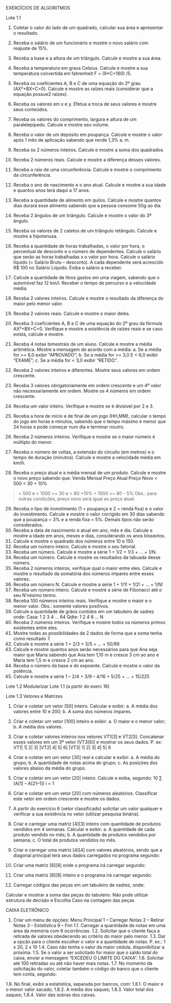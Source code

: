 EXERCÍCIOS DE ALGORITMOS  

Lote 1.1
1.	Coletar o valor do lado de um quadrado, calcular sua área e apresentar o resultado.
2.	Receba o salário de um funcionário e mostre o novo salário com reajuste de 15%.
3.	Receba a base e a altura de um triângulo. Calcule e mostre a sua área.
4.	Receba a temperatura em graus Celsius. Calcule e mostre a sua temperatura convertida em fahrenheit F = (9*C+160) /5.
5.	Receba os coeficientes A, B e C de uma equação do 2º grau (AX²+BX+C=0). Calcule e mostre as raízes reais (considerar que a equação possue2 raízes).
6.	Receba os valores em x e y. Efetua a troca de seus valores e mostre seus conteúdos.
7.	Receba os valores do comprimento, largura e altura de um paralelepípedo. Calcule e mostre seu volume.
8.	Receba o valor de um depósito em poupança. Calcule e mostre o valor após 1 mês de aplicação sabendo que rende 1,3% a. m.
9.	Receba os 2 números inteiros. Calcule e mostre a soma dos quadrados.
10.	Receba 2 números reais. Calcule e mostre a diferença desses valores.
11.	Receba o raio de uma circunferência. Calcule e mostre o comprimento da circunferência.
12.	Receba o ano de nascimento e o ano atual. Calcule e mostre a sua idade e quantos anos terá daqui a 17 anos.
13.	Receba a quantidade de alimento em quilos. Calcule e mostre quantos dias durará esse alimento sabendo que a pessoa consome 50g ao dia.
14.	Receba 2 ângulos de um triângulo. Calcule e mostre o valor do 3º ângulo.
15.	Receba os valores de 2 catetos de um triângulo retângulo. Calcule e mostre a hipotenusa.


16.	Receba a quantidade de horas trabalhadas, o valor por hora, o percentual de desconto e o número de dependentes. Calcule o salário que serão as horas trabalhadas x o valor por hora. Calcule o salário líquido (= Salário Bruto – desconto). A cada dependente será acrescido R$ 100 no Salário Líquido. Exiba o salário a receber.
17.	Calcule a quantidade de litros gastos em uma viagem, sabendo que o automóvel faz 12 km/l. Receber o tempo de percurso e a velocidade média.
18.	Receba 2 valores inteiros. Calcule e mostre o resultado da diferença do maior pelo menor valor.
19.	Receba 2 valores reais. Calcule e mostre o maior deles.
20.	Receba 3 coeficientes A, B e C de uma equação do 2º grau da fórmula AX²+BX+C=0. Verifique e mostre a existência de raízes reais e se caso exista, calcule e mostre.
21.	Receba 4 notas bimestrais de um aluno. Calcule e mostre a média aritmética. Mostre a mensagem de acordo com a média:
a.	Se a média for >= 6,0 exibir “APROVADO”;
b.	Se a média for >= 3,0 E < 6,0 exibir “EXAME”;
c.	Se a média for < 3,0 exibir “RETIDO”.
22.	Receba 2 valores inteiros e diferentes. Mostre seus valores em ordem crescente.
23.	Receba 3 valores obrigatoriamente em ordem crescente e um 4º valor não necessariamente em ordem. Mostre os 4 números em ordem crescente.
24.	Receba um valor inteiro. Verifique e mostre se é divisível por 2 e 3.
25.	Receba a hora de início e de final de um jogo (HH,MM), calcular o tempo do jogo em horas e minutos, sabendo que o tempo máximo é menor que 24 horas e pode começar num dia e terminar noutro.
26.	Receba 2 números inteiros. Verifique e mostre se o maior número é múltiplo do menor.
27.	Receba o número de voltas, a extensão do circuito (em metros) e o tempo de duração (minutos). Calcule e mostre a velocidade média em km/h.
28.	Receba o preço atual e a média mensal de um produto. Calcule e mostre o novo preço sabendo que:
Venda Mensal	Preço Atual	Preço Novo
< 500	< 30	+ 10%
>= 500 e < 1000	>= 30 e < 80	+15%
>= 1000	>= 80	- 5%
Obs.: para outras condições, preço novo será igual ao preço atual.
29.	Receba o tipo de investimento (1 = poupança e 2 = renda fixa) e o valor do investimento. Calcule e mostre o valor corrigido em 30 dias sabendo que a poupança = 3% e a renda fixa = 5%. Demais tipos não serão considerados.
30.	Receba a data de nascimento e atual em ano, mês e dia. Calcule e mostre a idade em anos, meses e dias, considerando os anos bissextos.
31.	Calcule e mostre o quadrado dos números entre 10 e 150.
32.	Receba um número inteiro. Calcule e mostre o seu fatorial.
33.	Receba um número. Calcule e mostre a série 1 + 1/2 + 1/3 + ... + 1/N.
34.	Receba um número. Calcule e mostre os resultados da tabuada desse número.
35.	Receba 2 números inteiros, verifique qual o maior entre eles. Calcule e mostre o resultado da somatória dos números ímpares entre esses valores.
36.	Receba um número N. Calcule e mostre a série 1 + 1/1! + 1/2! + ... + 1/N!
37.	Receba um número inteiro. Calcule e mostre a série de Fibonacci até o seu N’nésimo termo.
38.	Receba 100 números inteiros reais. Verifique e mostre o maior e o menor valor. Obs.: somente valores positivos.
39.	Calcule a quantidade de grãos contidos em um tabuleiro de xadrez onde:
Casa: 	1	2	3	4	...	64
Qdte:	1	2	4	8	...	N
40.	Receba 2 números inteiros. Verifique e mostre todos os números primos existentes entre eles.
41.	Mostre todas as possibilidades de 2 dados de forma que a soma tenha como resultado 7.
42.	Calcule e mostre a série 1 + 2/3 + 3/5 + ... + 50/99
43.	Calcule e mostre quantos anos serão necessários para que Ana seja maior que Maria sabendo que Ana tem 1,10 m e cresce 3 cm ao ano e Maria tem 1,5 m e cresce 2 cm ao ano.
44.	Receba o número da base e do expoente. Calcule e mostre o valor da potência.
45.	Calcule e mostre a série 1 – 2/4 + 3/9 – 4/16 + 5/25 + ... + 15/225



Lote 1.2
    Modularizar Lote 1.1 (a partir do exerc 16)

Lote 1.3
Vetores e Matrizes
1.	Criar e coletar um vetor [50] inteiro. Calcular e exibir:
a.	A média dos valores entre 10 e 200;
b.	A soma dos números ímpares.
2.	Criar e coletar um vetor [100] inteiro e exibir:
a.	O maior e o menor valor;
b.	A média dos valores.
3.	Criar e coletar valores inteiros nos vetores VT1[3] e VT2[3]. Concatenar esses valores em um 3º vetor (VT3[6]) e mostrar os seus dados. P. ex:
VT1|	1|	2|	3|	|VT2|	4|	5|	6|	|VT3|	1|	2|	3|	4|	5|	6
4.	Criar e coletar em um vetor [30] real e calcular e exibir:
a.	A média do grupo;
b.	A quantidade de notas acima do grupo;
c.	As posições dos valores abaixo da média do grupo.
5.	Criar e coletar em um vetor [20] inteiro. Calcule e exiba, segundo:
10
∑ (A[1] – A[21–1])
i = 1
6.	Criar e coletar em um vetor [20] com números aleatórios. Classificar este vetor em ordem crescente e mostre os dados.
7.	A partir do exercício 6 (vetor classificado) solicitar um valor qualquer e verificar a sua existência no vetor (utilizar pesquisa binária).

8.	Criar e carregar uma matriz [4][3] inteiro com quantidade de produtos vendidos em 4 semanas. Calcular e exibir:
a.	A quantidade de cada produto vendido no mês;
b.	A quantidade de produtos vendidos por semana;
c.	O total de produtos vendidos no mês.
9.	Criar e carregar uma matriz [4][4] com valores aleatórios, sendo que a diagonal principal terá seus dados carregados no programa segundo:
 
10.	Criar uma matriz [8][8] onde o programa irá carregar segundo:
 
11.	Criar uma matriz [8][8] inteiro e o programa irá carregar segundo:
 

12.	Carregar códigos das peças em um tabuleiro de xadrez, onde:
 
Calcular e mostrar a soma das peças do tabuleiro.
Não pode utilizar estrutura de decisão e Escolha Caso na contagem das peças




CAIXA ELETRÔNICO
1.	Criar um menu de opções:
Menu Principal
1 – Carregar Notas
2 – Retirar Notas
3 – Estatística
9 – Fim
1.1.	Carregar a quantidade de notas em uma área da memória com 6 ocorrências.
1.2.	Solicitar que o cliente faça a retirada de valores obedecendo ao critério do maior pelo menor.
1.3.	Dar a opção para o cliente escolher o valor e a quantidade de notas. P. ex.: 1 x 20, 2 x 10
1.4.	Caso não tenha o valor da maior cédula, disponibilizar a próxima.
1.5.	Se o valor a ser solicitado for maior que o saldo total do caixa, enviar a mensagem “EXCEDEU O LIMITE DO CAIXA”.
1.6.	Solicitar até 100 retiradas ou até não haver mais notas.
1.7.	No momento da solicitação do valor, coletar também o código do banco que o cliente tem conta, segundo:
 
1.8.	No final, exibir a estatística, separada por bancos, com:
1.8.1.	O maior e o menor valor sacado;
1.8.2.	A média dos saques;
1.8.3.	Valor total dos saques;
1.8.4.	Valor das sobras dos caixas.
